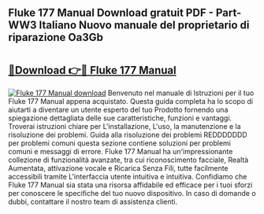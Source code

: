 ## Fluke 177 Manual Download gratuit PDF - Part-WW3 Italiano Nuovo manuale del proprietario di riparazione Oa3Gb

# <h2><a href="http://dfbemd.blite.top/?on=Fluke+177+Manual">🔗Download 👉🔴 Fluke 177 Manual</a></h2>

[![Fluke 177 Manual download](https://i.imgur.com/lujVjoI.png)](http://dfbemd.blite.top/?on=Fluke+177+Manual)
Benvenuto nel manuale di Istruzioni per il tuo Fluke 177 Manual appena acquistato. Questa guida completa ha lo scopo di aiutarti a diventare un utente esperto del tuo Prodotto fornendo una spiegazione dettagliata delle sue caratteristiche, funzioni e vantaggi. Troverai istruzioni chiare per L'installazione, L'uso, la manutenzione e la risoluzione dei problemi. Guida alla risoluzione dei problemi REDDDDDDD per problemi comuni questa sezione contiene soluzioni per problemi comuni e messaggi di errore. Fluke 177 Manual ha un'impressionante collezione di funzionalità avanzate, tra cui riconoscimento facciale, Realtà Aumentata, attivazione vocale e Ricarica Senza Fili, tutte facilmente accessibili tramite L'interfaccia utente intuitiva e intuitiva. Confidiamo che Fluke 177 Manual sia stata una risorsa affidabile ed efficace per i tuoi sforzi per conoscere le specifiche del tuo nuovo dispositivo. In caso di domande o dubbi, contattare il nostro team di assistenza clienti.
